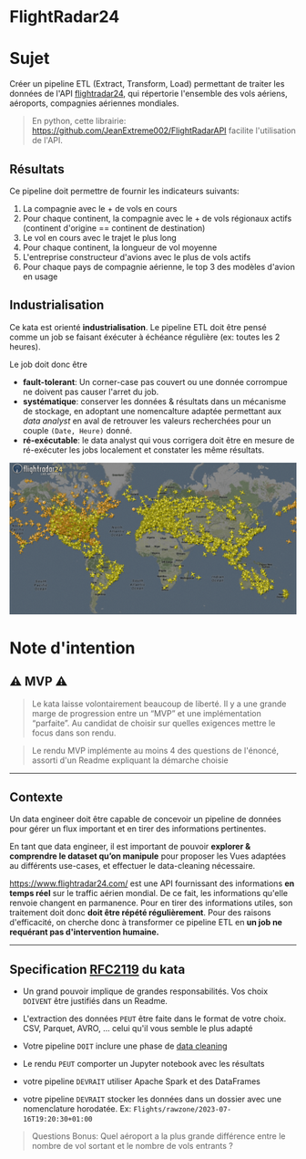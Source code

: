 # FlightRadar24

# Sujet


Créer un pipeline ETL (Extract, Transform, Load) permettant de traiter les données de l'API [flightradar24](https://www.flightradar24.com/), qui répertorie l'ensemble des vols aériens, aéroports, compagnies aériennes mondiales.

> En python, cette librairie: https://github.com/JeanExtreme002/FlightRadarAPI facilite l'utilisation de l'API.

## Résultats

Ce pipeline doit permettre de fournir les indicateurs suivants:
1. La compagnie avec le + de vols en cours
2. Pour chaque continent, la compagnie avec le + de vols régionaux actifs (continent d'origine == continent de destination)
3. Le vol en cours avec le trajet le plus long
4. Pour chaque continent, la longueur de vol moyenne
5. L'entreprise constructeur d'avions avec le plus de vols actifs
6. Pour chaque pays de compagnie aérienne, le top 3 des modèles d'avion en usage

## Industrialisation

Ce kata est orienté **industrialisation**. Le pipeline ETL doit être pensé comme un job se faisant éxécuter à échéance régulière (ex: toutes les 2 heures).

Le job doit donc être
* **fault-tolerant**: Un corner-case pas couvert ou une donnée corrompue ne doivent pas causer l'arret du job.
* **systématique**: conserver les données & résultats dans un mécanisme de stockage, en adoptant une nomencalture adaptée permettant aux _data analyst_ en aval de retrouver les valeurs recherchées pour un couple `(Date, Heure)` donné.
* **ré-exécutable**: le data analyst qui vous corrigera doit être en mesure de ré-exécuter les jobs localement et constater les même résultats.

![flightradarimage](media-assets/flightradar.png)

# Note d'intention

## ⚠️ MVP ⚠️

 

> Le kata laisse volontairement beaucoup de liberté. Il y a une grande marge de progression entre un “MVP” et une implémentation “parfaite”. Au candidat de choisir sur quelles exigences mettre le focus dans son rendu.

> Le rendu MVP implémente au moins 4 des questions de l'énoncé, assorti d'un Readme expliquant la démarche choisie

___

## Contexte


Un data engineer doit être capable de concevoir un pipeline de données pour gérer un flux important et en tirer des informations pertinentes. 

 

En tant que data engineer, il est important de pouvoir **explorer & comprendre le dataset qu’on manipule** pour proposer les Vues adaptées au différents use-cases, et effectuer le data-cleaning nécessaire. 

https://www.flightradar24.com/ est une API fournissant des informations **en temps réel** sur le traffic aérien mondial. De ce fait, les informations qu'elle renvoie changent en parmanence. Pour en tirer des informations utiles, son traitement doit donc **doit être répété régulièrement**. Pour des raisons d'efficacité, on cherche donc à transformer ce pipeline ETL en **un job ne requérant pas d'intervention humaine.**


___

## Specification [RFC2119](https://microformats.org/wiki/rfc-2119-fr) du kata


* Un grand pouvoir implique de grandes responsabilités. Vos choix `DOIVENT` être justifiés dans un Readme. 

* L'extraction des données `PEUT` être faite dans le format de votre choix. CSV, Parquet, AVRO, ... celui qu'il vous semble le plus adapté

* Votre pipeline `DOIT` inclure une phase de [data cleaning](https://fr.wikipedia.org/wiki/Nettoyage_de_donn%C3%A9es)

* Le rendu `PEUT` comporter un Jupyter notebook avec les résultats

* votre pipeline `DEVRAIT` utiliser Apache Spark et des DataFrames

* votre pipeline `DEVRAIT` stocker les données dans un dossier avec une nomenclature horodatée. Ex: `Flights/rawzone/2023-07-16T19:20:30+01:00`






> Questions Bonus: Quel aéroport a la plus grande différence entre le nombre de vol sortant et le nombre de vols entrants ?